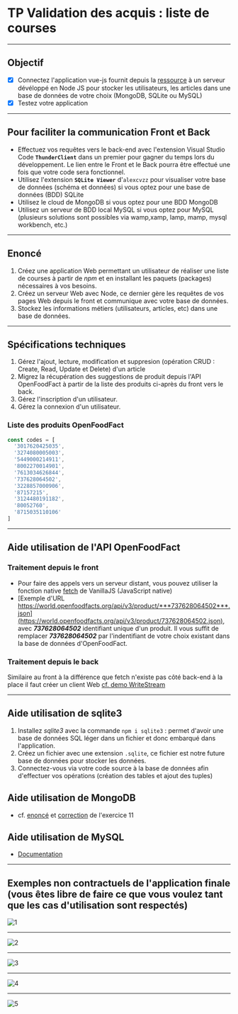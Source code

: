 # TP Validation des acquis : liste de courses

---

## Objectif

- [x] Connectez l'application vue-js fournit depuis la [ressource](./app.zip) à un serveur dévéloppé en Node JS pour stocker les utilisateurs, les articles dans une base de données de votre choix (MongoDB, SQLite ou MySQL)
- [x] Testez votre application

---

## Pour faciliter la communication Front et Back

- Effectuez vos requêtes vers le back-end avec l'extension Visual Studio Code **`ThunderClient`** dans un premier pour gagner du temps lors du développement. Le lien entre le Front et le Back pourra être effectué une fois que votre code sera fonctionnel.
- Utilisez l'extension **`SQLite Viewer`** d'`alexcvzz` pour visualiser votre base de données (schéma et données) si vous optez pour une base de données (BDD) SQLite
- Utilisez le cloud de MongoDB si vous optez pour une BDD MongoDB
- Utilisez un serveur de BDD local MySQL si vous optez pour MySQL (plusieurs solutions sont possibles via wamp,xamp, lamp, mamp, mysql workbench, etc.)

---

## Enoncé

1. Créez une application Web permettant un utilisateur de réaliser une liste de courses à partir de *npm* et en installant les paquets (packages) nécessaires à vos besoins.
2. Créez un serveur Web avec Node, ce dernier gère les requêtes de vos pages Web depuis le front et communique avec votre base de données.
3. Stockez les informations métiers (utilisateurs, articles, etc) dans une base de données.

---

## Spécifications techniques

1. Gérez l'ajout, lecture, modification et suppresion (opération CRUD : Create, Read, Update et Delete) d'un article
2. Migrez la récupération des suggestions de produit depuis l'API OpenFoodFact à partir de la liste des produits ci-après du front vers le back.
3. Gérez l'inscription d'un utilisateur.
4. Gérez la connexion d'un utilisateur.

### Liste des produits OpenFoodFact

```js
const codes = [
  '3017620425035',
  '3274080005003',
  '5449000214911',
  '8002270014901',
  '7613034626844',
  '737628064502',
  '3228857000906',
  '87157215',
  '3124480191182',
  '80052760',
  '8715035110106'
]
```

---

## Aide utilisation de l'API OpenFoodFact

### Traitement depuis le front

- Pour faire des appels vers un serveur distant, vous pouvez utiliser la fonction native [fetch](https://developer.mozilla.org/fr/docs/Web/API/Fetch_API/Using_Fetch
) de VanillaJS (JavaScript native)
- [Exemple d'URL https://world.openfoodfacts.org/api/v3/product/***737628064502***.json](https://world.openfoodfacts.org/api/v3/product/737628064502.json), avec ***737628064502*** identifiant unique d'un produit. Il vous suffit de remplacer ***737628064502*** par l'indentifiant de votre choix existant dans la base de données d'OpenFoodFact.

### Traitement depuis le back

Similaire au front à la différence que fetch n'existe pas côté back-end à la place il faut créer un client Web [cf. demo WriteStream](../demo/8-node/fs/writestream.mjs)

---

## Aide utilisation de sqlite3

1. Installez *sqlite3* avec la commande `npm i sqlite3` : permet d'avoir une base de données SQL léger dans un fichier et donc embarqué dans l'application.
2. Créez un fichier avec une extension `.sqlite`, ce fichier est notre future base de données pour stocker les données.
3. Connectez-vous via votre code source à la base de données afin d'effectuer vos opérations (création des tables et ajout des tuples)

## Aide utilisation de MongoDB

- cf. [enoncé](../0-exercices/ex11.md) et [correction](../0-exercices/corrections/ex11/) de l'exercice 11

## Aide utilisation de MySQL

- [Documentation](https://sidorares.github.io/node-mysql2/docs)

---

## Exemples non contractuels de l'application finale (vous êtes libre de faire ce que vous voulez tant que les cas d'utilisation sont respectés)

![1](./img/home.PNG)

---

![2](./img/add_empty.png)

---

![3](./img/add.png)

---

![4](./img/opf.png)

---

![5](./img/auth.png)